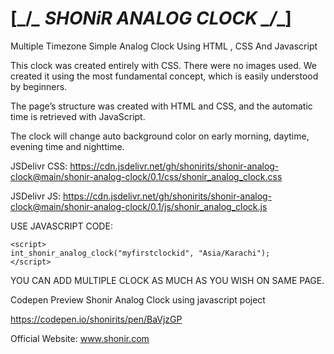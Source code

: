 # [_/*****\_ SHONiR ANALOG CLOCK _/*****\_]

Multiple Timezone Simple Analog Clock Using HTML , CSS And Javascript


This clock was created entirely with CSS. There were no images used. We created it using the most fundamental concept, which is easily understood by beginners.

The page’s structure was created with HTML and CSS, and the automatic time is retrieved with JavaScript.

The clock will change auto background color on early morning, daytime, evening time and nighttime.

JSDelivr CSS: https://cdn.jsdelivr.net/gh/shonirits/shonir-analog-clock@main/shonir-analog-clock/0.1/css/shonir_analog_clock.css

JSDelivr JS: https://cdn.jsdelivr.net/gh/shonirits/shonir-analog-clock@main/shonir-analog-clock/0.1/js/shonir_analog_clock.js



USE JAVASCRIPT CODE: 
```
<script>
int_shonir_analog_clock("myfirstclockid", "Asia/Karachi");
</script>
```


YOU CAN ADD MULTIPLE CLOCK AS MUCH AS YOU WISH ON SAME PAGE.


Codepen Preview Shonir Analog Clock using javascript poject

https://codepen.io/shonirits/pen/BaVjzGP

Official Website: www.shonir.com
